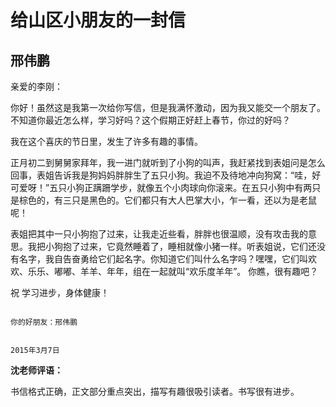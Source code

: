 # 给山区小朋友的一封信 #

## 邢伟鹏 ##

亲爱的李刚：

你好！虽然这是我第一次给你写信，但是我满怀激动，因为我又能交一个朋友了。不知道你最近怎么样，学习好吗？这个假期正好赶上春节，你过的好吗？

我在这个喜庆的节日里，发生了许多有趣的事情。

正月初二到舅舅家拜年，我一进门就听到了小狗的叫声，我赶紧找到表姐问是怎么回事，表姐告诉我是狗妈妈胖胖生了五只小狗。我迫不及待地冲向狗窝：“哇，好可爱呀！”五只小狗正蹒跚学步，就像五个小肉球向你滚来。在五只小狗中有两只是棕色的，有三只是黑色的。它们都只有大人巴掌大小，乍一看，还以为是老鼠呢！

表姐把其中一只小狗抱了过来，让我走近些看，胖胖也很温顺，没有攻击我的意思。我把小狗抱了过来，它竟然睡着了，睡相就像小猪一样。听表姐说，它们还没有名字，我自告奋勇给它们起名字。你知道它们叫什么名字吗？嘿嘿，它们叫欢欢、乐乐、嘟嘟、羊羊、年年，组在一起就叫“欢乐度羊年”。
你瞧，很有趣吧？

祝
学习进步，身体健康！

                                                                                                                    你的好朋友：邢伟鹏

                                                                                                                         2015年3月7日

**沈老师评语：**

书信格式正确，正文部分重点突出，描写有趣很吸引读者。书写很有进步。
   